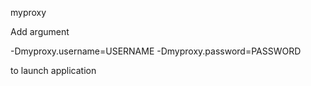 myproxy


Add argument 

-Dmyproxy.username=USERNAME
-Dmyproxy.password=PASSWORD

to launch application

